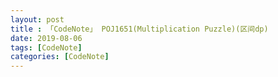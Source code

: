 ```yaml
---
layout: post
title : 「CodeNote」 POJ1651(Multiplication Puzzle)(区间dp)
date: 2019-08-06
tags: [CodeNote]
categories: [CodeNote]
---
```

